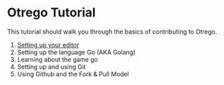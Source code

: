 # Otrego Tutorial

This tutorial should walk you through the basics of contributing to Otrego.

1. [Setting up your editor](editor.md)
2. Setting up the language Go (AKA Golang)
3. Learning about the game go
4. Setting up and using Git
5. Using Github and the Fork & Pull Model
